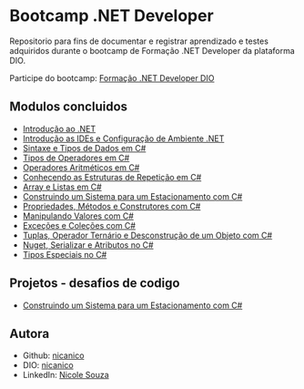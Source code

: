 
# Bootcamp .NET Developer

Repositorio para fins de documentar e registrar aprendizado e testes adquiridos durante o bootcamp de Formação .NET Developer da plataforma DIO.

Participe do bootcamp: [Formação .NET Developer DIO](https://web.dio.me/track/formacao-dotnet-developer)

## Modulos concluidos

- [Introdução ao .NET](https://www.dio.me/certificate/3A9874F7/share)
- [Introdução as IDEs e Configuração de Ambiente .NET](https://www.dio.me/certificate/E5E473AB/share)
- [Sintaxe e Tipos de Dados em C#](https://www.dio.me/certificate/0836B371/share)
- [Tipos de Operadores em C#](https://www.dio.me/certificate/D1DE8444/share)
- [Operadores Aritméticos em C#](https://www.dio.me/certificate/35DAA2D4/share)
- [Conhecendo as Estruturas de Repetição em C#](https://www.dio.me/certificate/8576C541/share)
- [Array e Listas em C#](https://www.dio.me/certificate/91DE95B8/share)
- [Construindo um Sistema para um Estacionamento com C#](https://www.dio.me/certificate/FB4FB71D/share)
- [Propriedades, Métodos e Construtores com C#](https://www.dio.me/certificate/0C3A608D/share)
- [Manipulando Valores com C#](https://www.dio.me/certificate/A1224E2E/share)
- [Exceções e Coleções com C#](https://www.dio.me/certificate/F0A543ED/share)
- [Tuplas, Operador Ternário e Desconstrução de um Objeto com C#](https://www.dio.me/certificate/44EDE754/share)
- [Nuget, Serializar e Atributos no C#](https://www.dio.me/certificate/D9A97F85/share)
- [Tipos Especiais no C#](https://www.dio.me/certificate/E3386B1E/share)

## Projetos - desafios de codigo

- [Construindo um Sistema para um Estacionamento com C#](https://github.com/nicanico/trilha-net-fundamentos-desafio.git)


## Autora

- Github: [nicanico](https://www.github.com/nicanico)
- DIO: [nicanico](https://www.dio.me/users/leonickabba)
- LinkedIn: [Nicole Souza](www.linkedin.com/in/nicole-souza-853b3a25b)



